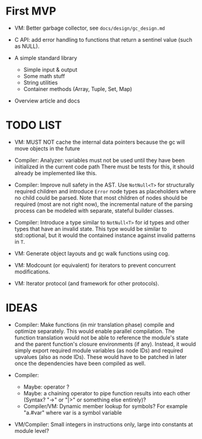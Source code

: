 # First MVP

-   VM: Better garbage collector, see `docs/design/gc_design.md`

-   C API: add error handling to functions that return a sentinel value (such as NULL).

-   A simple standard library

    -   Simple input & output
    -   Some math stuff
    -   String utilities
    -   Container methods (Array, Tuple, Set, Map)

-   Overview article and docs

# TODO LIST

-   VM: MUST NOT cache the internal data pointers because the gc will move objects in the future

-   Compiler: Analyzer: variables must not be used until they have been initialized in the current code path
    There must be tests for this, it should already be implemented like this.

-   Compiler: Improve null safety in the AST. Use `NotNull<T>` for structurally required children and introduce `Error` node types
    as placeholders where no child could be parsed. Note that most children of nodes should be required (most are not right now), the
    incremental nature of the parsing process can be modeled with separate, stateful builder classes.

-   Compiler: Introduce a type similar to `NotNull<T>` for id types and other types that have an invalid state. This type would be
    similar to std::optional<T>, but it would the contained instance against invalid patterns in `T`.

-   VM: Generate object layouts and gc walk functions using cog.

-   VM: Modcount (or equivalent) for iterators to prevent concurrent modifications.

-   VM: Iterator protocol (and framework for other protocols).

# IDEAS

-   Compiler: Make functions (in mir translation phase) compile and optimize separately. This would enable parallel compilation.
    The function translation would not be able to reference the module's state and the parent function's closure environments (if any).
    Instead, it would simply export required module variables (as node IDs) and required upvalues (also as node IDs). These
    would have to be patched in later once the dependencies have been compiled as well.

-   Compiler:

    -   Maybe: operator ?
    -   Maybe: a chaining operator to pipe function results into each other (Syntax? "->" or "|>" or something else entirely)?
    -   Compiler/VM: Dynamic member lookup for symbols? For example "a.#var" where var is a symbol variable

-   VM/Compiler: Small integers in instructions only, large into constants at module level?
